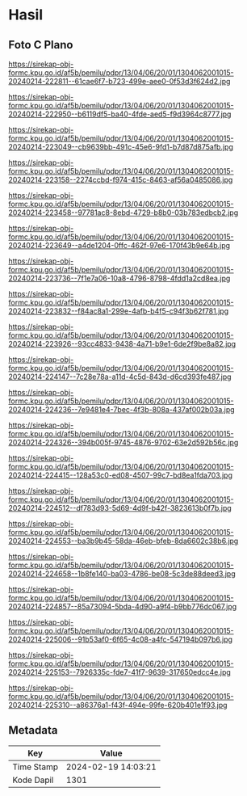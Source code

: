 # Hasil

## Foto C Plano

https://sirekap-obj-formc.kpu.go.id/af5b/pemilu/pdpr/13/04/06/20/01/1304062001015-20240214-222811--61cae6f7-b723-499e-aee0-0f53d3f624d2.jpg

https://sirekap-obj-formc.kpu.go.id/af5b/pemilu/pdpr/13/04/06/20/01/1304062001015-20240214-222950--b6119df5-ba40-4fde-aed5-f9d3964c8777.jpg

https://sirekap-obj-formc.kpu.go.id/af5b/pemilu/pdpr/13/04/06/20/01/1304062001015-20240214-223049--cb9639bb-491c-45e6-9fd1-b7d87d875afb.jpg

https://sirekap-obj-formc.kpu.go.id/af5b/pemilu/pdpr/13/04/06/20/01/1304062001015-20240214-223158--2274ccbd-f974-415c-8463-af56a0485086.jpg

https://sirekap-obj-formc.kpu.go.id/af5b/pemilu/pdpr/13/04/06/20/01/1304062001015-20240214-223458--97781ac8-8ebd-4729-b8b0-03b783edbcb2.jpg

https://sirekap-obj-formc.kpu.go.id/af5b/pemilu/pdpr/13/04/06/20/01/1304062001015-20240214-223649--a4de1204-0ffc-462f-97e6-170f43b9e64b.jpg

https://sirekap-obj-formc.kpu.go.id/af5b/pemilu/pdpr/13/04/06/20/01/1304062001015-20240214-223736--7f1e7a06-10a8-4796-8798-4fdd1a2cd8ea.jpg

https://sirekap-obj-formc.kpu.go.id/af5b/pemilu/pdpr/13/04/06/20/01/1304062001015-20240214-223832--f84ac8a1-299e-4afb-b4f5-c94f3b62f781.jpg

https://sirekap-obj-formc.kpu.go.id/af5b/pemilu/pdpr/13/04/06/20/01/1304062001015-20240214-223926--93cc4833-9438-4a71-b9e1-6de2f9be8a82.jpg

https://sirekap-obj-formc.kpu.go.id/af5b/pemilu/pdpr/13/04/06/20/01/1304062001015-20240214-224147--7c28e78a-a11d-4c5d-843d-d6cd393fe487.jpg

https://sirekap-obj-formc.kpu.go.id/af5b/pemilu/pdpr/13/04/06/20/01/1304062001015-20240214-224236--7e9481e4-7bec-4f3b-808a-437af002b03a.jpg

https://sirekap-obj-formc.kpu.go.id/af5b/pemilu/pdpr/13/04/06/20/01/1304062001015-20240214-224326--394b005f-9745-4876-9702-63e2d592b56c.jpg

https://sirekap-obj-formc.kpu.go.id/af5b/pemilu/pdpr/13/04/06/20/01/1304062001015-20240214-224415--128a53c0-ed08-4507-99c7-bd8ea1fda703.jpg

https://sirekap-obj-formc.kpu.go.id/af5b/pemilu/pdpr/13/04/06/20/01/1304062001015-20240214-224512--df783d93-5d69-4d9f-b42f-3823613b0f7b.jpg

https://sirekap-obj-formc.kpu.go.id/af5b/pemilu/pdpr/13/04/06/20/01/1304062001015-20240214-224553--ba3b9b45-58da-46eb-bfeb-8da6602c38b6.jpg

https://sirekap-obj-formc.kpu.go.id/af5b/pemilu/pdpr/13/04/06/20/01/1304062001015-20240214-224658--1b8fe140-ba03-4786-be08-5c3de88deed3.jpg

https://sirekap-obj-formc.kpu.go.id/af5b/pemilu/pdpr/13/04/06/20/01/1304062001015-20240214-224857--85a73094-5bda-4d90-a9f4-b9bb776dc067.jpg

https://sirekap-obj-formc.kpu.go.id/af5b/pemilu/pdpr/13/04/06/20/01/1304062001015-20240214-225006--91b53af0-6f65-4c08-a4fc-547194b097b6.jpg

https://sirekap-obj-formc.kpu.go.id/af5b/pemilu/pdpr/13/04/06/20/01/1304062001015-20240214-225153--7926335c-fde7-41f7-9639-317650edcc4e.jpg

https://sirekap-obj-formc.kpu.go.id/af5b/pemilu/pdpr/13/04/06/20/01/1304062001015-20240214-225310--a86376a1-f43f-494e-99fe-620b401e1f93.jpg


## Metadata

| Key        | Value               |
| ---------- | ------------------- |
| Time Stamp | 2024-02-19 14:03:21 |
| Kode Dapil | 1301                |



